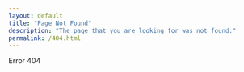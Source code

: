 ```yaml
---
layout: default
title: "Page Not Found"
description: "The page that you are looking for was not found."
permalink: /404.html
---
```


<div dir="ltr" id="error">Error 404</div>
<script>
document.addEventListener("DOMContentLoaded",() => {
  switch(lang) {
    default:
    case "en":
      error.textContent = "Page not found";
      error.setAttribute("dir","ltr");
      break;
    case "fa":
      error.textContent = "صفحه مورد نظر یافت نشد";
      error.setAttribute("dir","rtl");
      break;
    case "ru":
      error.textContent = "Страница не найдена";
      error.setAttribute("dir","ltr");
      break;
  }
})
</script>
